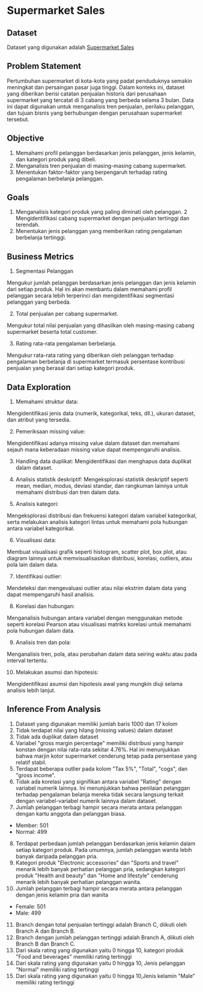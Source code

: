 # Supermarket Sales

## Dataset
Dataset yang digunakan adalah [Supermarket Sales](https://www.kaggle.com/datasets/aungpyaeap/supermarket-sales)

## Problem Statement
Pertumbuhan supermarket di kota-kota yang padat penduduknya semakin meningkat dan persaingan pasar juga tinggi. Dalam konteks ini, dataset yang diberikan berisi catatan penjualan historis dari perusahaan supermarket yang tercatat di 3 cabang yang berbeda selama 3 bulan. Data ini dapat digunakan untuk menganalisis tren penjualan, perilaku pelanggan, dan tujuan bisnis yang berhubungan dengan perusahaan supermarket tersebut.

## Objective
1. Memahami profil pelanggan berdasarkan jenis pelanggan, jenis kelamin, dan kategori produk yang dibeli.
2. Menganalisis tren penjualan di masing-masing cabang supermarket.
3. Menentukan faktor-faktor yang berpengaruh terhadap rating pengalaman berbelanja pelanggan.

## Goals
1. Menganalisis kategori produk yang paling diminati oleh pelanggan.
2 Mengidentifikasi cabang supermarket dengan penjualan tertinggi dan terendah.
3. Menentukan jenis pelanggan yang memberikan rating pengalaman berbelanja tertinggi.

## Business Metrics

1. Segmentasi Pelanggan

  Mengukur jumlah pelanggan berdasarkan jenis pelanggan dan jenis kelamin dari setiap produk. Hal ini akan membantu dalam memahami profil pelanggan secara lebih terperinci dan mengidentifikasi segmentasi pelanggan yang berbeda.

2. Total penjualan per cabang supermarket.

  Mengukur total nilai penjualan yang dihasilkan oleh masing-masing cabang supermarket beserta total customer.

3. Rating rata-rata pengalaman berbelanja.

  Mengukur rata-rata rating yang diberikan oleh pelanggan terhadap pengalaman berbelanja di supermarket termasuk persentase kontribusi penjualan yang berasal dari setiap kategori produk.
  
## Data Exploration
1. Memahami struktur data: 

  Mengidentifikasi jenis data (numerik, kategorikal, teks, dll.), ukuran dataset, dan atribut yang tersedia.

2. Pemeriksaan missing value: 

  Mengidentifikasi adanya missing value dalam dataset dan memahami sejauh mana keberadaan missing value dapat mempengaruhi analisis.

3. Handling data duplikat: 
  Mengidentifikasi dan menghapus data duplikat dalam dataset.

4. Analisis statistik deskriptif: 
  Mengeksplorasi statistik deskriptif seperti mean, median, modus, deviasi standar, dan rangkuman lainnya untuk memahami distribusi dan tren dalam data.

5. Analisis kategori: 

  Mengeksplorasi distribusi dan frekuensi kategori dalam variabel kategorikal, serta melakukan analisis kategori lintas untuk memahami pola hubungan antara variabel kategorikal.

6. Visualisasi data: 

  Membuat visualisasi grafik seperti histogram, scatter plot, box plot, atau diagram lainnya untuk memvisualisasikan distribusi, korelasi, outliers, atau pola lain dalam data.

7. Identifikasi outlier: 

  Mendeteksi dan mengevaluasi outlier atau nilai ekstrim dalam data yang dapat mempengaruhi hasil analisis.

8. Korelasi dan hubungan:

  Menganalisis hubungan antara variabel dengan menggunakan metode seperti korelasi Pearson atau visualisasi matriks korelasi untuk memahami pola hubungan dalam data.

9. Analisis tren dan pola: 

  Menganalisis tren, pola, atau perubahan dalam data seiring waktu atau pada interval tertentu.

10. Melakukan asumsi dan hipotesis: 

  Mengidentifikasi asumsi dan hipotesis awal yang mungkin diuji selama analisis lebih lanjut.

## Inference From Analysis
1. Dataset yang digunakan memiliki jumlah baris 1000 dan 17 kolom
2. Tidak terdapat nilai yang hilang (missing values) dalam dataset
3. Tidak ada duplikat dalam dataset
4. Variabel "gross margin percentage" memiliki distribusi yang hampir konstan dengan nilai rata-rata sekitar 4.76%. Hal ini menunjukkan bahwa marjin kotor supermarket cenderung tetap pada persentase yang relatif stabil.
5. Terdapat beberapa outlier pada kolom "Tax 5%", "Total", "cogs", dan "gross income".
6. Tidak ada korelasi yang signifikan antara variabel "Rating" dengan variabel numerik lainnya. Ini menunjukkan bahwa penilaian pelanggan terhadap pengalaman belanja mereka tidak secara langsung terkait dengan variabel-variabel numerik lainnya dalam dataset.
7. Jumlah pelanggan terbagi hampir secara merata antara pelanggan dengan kartu anggota dan pelanggan biasa.
  - Member: 501
  - Normal: 499
8. Terdapat perbedaan jumlah pelanggan berdasarkan jenis kelamin dalam setiap kategori produk. Pada umumnya, jumlah pelanggan wanita lebih banyak daripada pelanggan pria.
9. Kategori produk "Electronic accessories" dan "Sports and travel" menarik lebih banyak perhatian pelanggan pria, sedangkan kategori produk "Health and beauty" dan "Home and lifestyle" cenderung menarik lebih banyak perhatian pelanggan wanita.
10. Jumlah pelanggan terbagi hampir secara merata antara pelanggan dengan jenis kelamin pria dan wanita
  - Female: 501
  - Male: 499
11. Branch dengan total penjualan tertinggi adalah Branch C, diikuti oleh Branch A dan Branch B.
12. Branch dengan jumlah pelanggan tertinggi adalah Branch A, diikuti oleh Branch B dan Branch C.
13. Dari skala rating yang digunakan yaitu 0 hingga 10, kategori produk "Food and beverages" memiliki rating tertinggi
14. Dari skala rating yang digunakan yaitu 0 hingga 10, Jenis pelanggan "Normal" memiliki rating tertinggi
15. Dari skala rating yang digunakan yaitu 0 hingga 10,Jenis kelamin "Male" memiliki rating tertinggi
